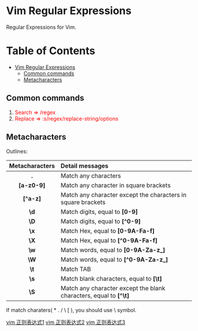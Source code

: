 # Vim Regular Expressions
Regular Expressions for Vim.

Table of Contents
=================

   * [Vim Regular Expressions](#vim-regular-expressions)
      * [Common commands](#common-commands)
      * [Metacharacters](#metacharacters)

## Common commands
1. <font color="red">Search  => /regex</font>
2. <font color="red">Replace => :s/regex/replace-string/options</font>

## Metacharacters
Outlines:

| Metacharacters | Detail messages |
| :------------: | :-------------- |
| **.**          | Match any characters |
| **[a-z0-9]**   | Match any character in square brackets |
| **[^a-z]**     | Match any character except the characters in square brackets |
| **\d**         | Match digits, equal to **[0-9]** |
| **\D**         | Match digits, equal to **[^0-9]** |
| **\x**         | Match Hex, equal to **[0-9A-Fa-f]** |
| **\X**         | Match Hex, equal to **[^0-9A-Fa-f]** |
| **\w**         | Match words, equal to **[0-9A-Za-z_]** |
| **\W**         | Match words, equal to **[^0-9A-Za-z_]** |
| **\t**         | Match TAB |
| **\s**         | Match blank characters, equal to **[\t]**  |
| **\S**         | Match any character except the blank characters, equal to **[^\t]**  |

If match charaters( * . / \ [ ), you should use    \     symbol.

[vim 正则表达式1](https://www.cnblogs.com/PegasusWang/p/3153300.html)
[vim 正则表达式2](https://cloud.tencent.com/developer/article/1453086)
[vim 正则表达式3](https://www.cnblogs.com/penseur/archive/2011/02/25/1964522.html)
